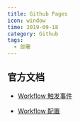 ```yaml
---
title: Github Pages
icon: window
time: 2019-09-18
category: Github
tags:
  - 部署
---
```


## 官方文档

- [Workflow 触发事件](https://help.github.com/en/actions/reference/events-that-trigger-workflows)

- [Workflow 配置](https://help.github.com/en/actions/reference/workflow-syntax-for-github-actions)
